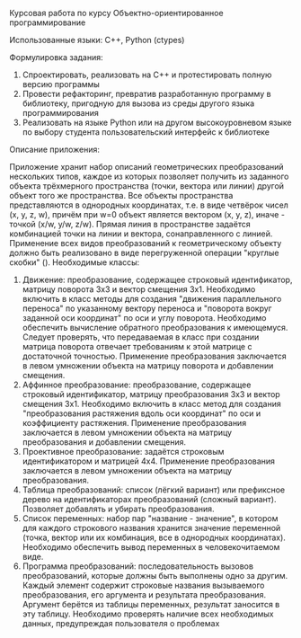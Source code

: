Курсовая работа по курсу Объектно-ориентированное программирование

Использованные языки: C++, Python (ctypes)

Формулировка задания:


1.	Спроектировать, реализовать на C++ и протестировать полную версию программы
2.	Провести рефакторинг, превратив разработанную программу в библиотеку, пригодную для вызова из среды другого языка программирования
3.	Реализовать на языке Python или на другом высокоуровневом языке по выбору студента пользовательский интерфейс к библиотеке

Описание приложения:


Приложение хранит набор описаний геометрических преобразований нескольких типов, каждое из которых позволяет получить из заданного объекта трёхмерного пространства (точки, вектора или линии) другой объект того же пространства. Все объекты пространства представляются в однородных координатах, т.е. в виде четвёрок чисел (x, y, z, w), причём при w=0 объект является вектором (x, y, z), иначе - точкой (x/w, y/w, z/w). Прямая линия в пространстве задаётся комбинацией точки на линии и вектора, сонаправленного с линией. Применение всех видов преобразований к геометрическому объекту должно быть реализовано в виде перегруженной операции "круглые скобки" ().
Необходимые классы:
1.	Движение: 
преобразование, содержащее строковый идентификатор, матрицу поворота 3x3 и вектор смещения 3x1.  Необходимо включить в класс методы для создания "движения параллельного переноса" по указанному вектору переноса и "поворота вокруг заданной оси координат" по оси и углу поворота. Необходимо обеспечить вычисление обратного преобразования к имеющемуся. Следует проверять, что передаваемая в класс при создании матрица поворота отвечает требованиям к этой матрице с достаточной точностью. Применение преобразования заключается в левом умножении объекта на матрицу поворота и добавлении смещения.
2.	Аффинное преобразование: 
преобразование, содержащее строковый идентификатор, матрицу преобразования 3x3 и вектор смещения 3x1. Необходимо включить в класс метод для создания "преобразования растяжения вдоль оси координат" по оси и коэффициенту растяжения. Применение преобразования заключается в левом умножении объекта на матрицу преобразования и добавлении смещения.
3.	Проективное преобразование: задаётся строковым идентификатором и матрицей 4x4. Применение преобразования заключается в левом умножении объекта на матрицу преобразования.
4.	Таблица преобразований: список (лёгкий вариант) или префиксное дерево на идентификаторах преобразований (сложный вариант). Позволяет добавлять и убирать преобразования.
5.	Список переменных: набор пар "название - значение", в котором для каждого строкового названия хранится значение переменной (точка, вектор или их комбинация, все в однородных координатах). Необходимо обеспечить вывод переменных в человекочитаемом виде.
6.	Программа преобразований: последовательность вызовов преобразований, которые должны быть выполнены одно за другим. Каждый элемент содержит строковые названия вызываемого преобразования, его аргумента и результата преобразования. Аргумент берётся из таблицы переменных, результат заносится в эту таблицу. Необходимо проверять наличие всех необходимых данных, предупреждая пользователя о проблемах
